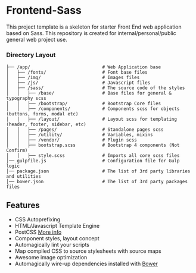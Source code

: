 # Frontend-Sass
This project template is a skeleton for starter Front End web application based on Sass. This repository is created for internal/personal/public general web project use.

### Directory Layout

```
├── /app/                           # Web Application base
│   ├── /fonts/                     # Font base files
│   ├── /img/                       # Images files
│   ├── /js/                        # Javascript files
│   ├── /sass/                      # The source code of the styles
│   │   ├── /base/                  # Base files for general & typography scss
│   │   ├── /bootstrap/             # Bootstrap Core files
│   │   ├── /components/            # Components scss for objects (buttons, forms, modal etc)
│   │   ├── /layout/                # Layout scss for templating (header, footer, sidebar, etc)
│   │   ├── /pages/                 # Standalone pages scss
│   │   ├── /utility/               # Variables, mixins
│   │   ├── /vendor/                # Plugin scss
│   │   ├── bootstrap.scss          # Bootstrap 4 components (Not Confirm)
│   │   ├── style.scss              # Imports all core scss files
│── gulpfile.js                     # Configuration file for Gulp logic
│── package.json                    # The list of 3rd party libraries and utilities
│── bower.json                      # The list of 3rd party packages files
```

## Features

* CSS Autoprefixing
* HTML/Javascript Template Engine
* PostCSS [More info](https://github.com/postcss/postcss)
* Component styles, layout concept
* Automagically lint your scripts
* Map compiled CSS to source stylesheets with source maps
* Awesome image optimization
* Automagically wire-up dependencies installed with [Bower](http://bower.io)
